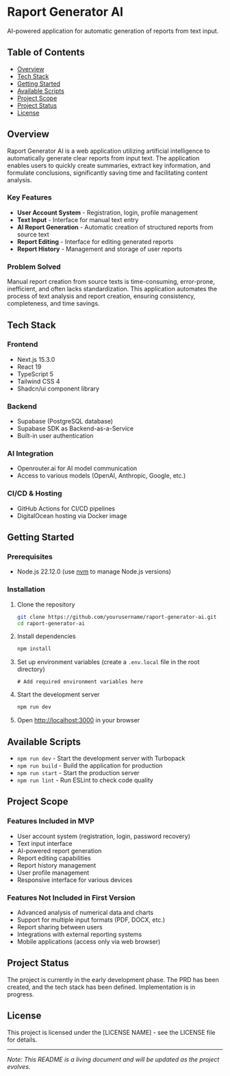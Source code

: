 # Raport Generator AI

AI-powered application for automatic generation of reports from text input.

## Table of Contents
- [Overview](#overview)
- [Tech Stack](#tech-stack)
- [Getting Started](#getting-started)
- [Available Scripts](#available-scripts)
- [Project Scope](#project-scope)
- [Project Status](#project-status)
- [License](#license)

## Overview

Raport Generator AI is a web application utilizing artificial intelligence to automatically generate clear reports from input text. The application enables users to quickly create summaries, extract key information, and formulate conclusions, significantly saving time and facilitating content analysis.

### Key Features
- **User Account System** - Registration, login, profile management
- **Text Input** - Interface for manual text entry
- **AI Report Generation** - Automatic creation of structured reports from source text
- **Report Editing** - Interface for editing generated reports
- **Report History** - Management and storage of user reports

### Problem Solved
Manual report creation from source texts is time-consuming, error-prone, inefficient, and often lacks standardization. This application automates the process of text analysis and report creation, ensuring consistency, completeness, and time savings.

## Tech Stack

### Frontend
- Next.js 15.3.0
- React 19
- TypeScript 5
- Tailwind CSS 4
- Shadcn/ui component library

### Backend
- Supabase (PostgreSQL database)
- Supabase SDK as Backend-as-a-Service
- Built-in user authentication

### AI Integration
- Openrouter.ai for AI model communication
- Access to various models (OpenAI, Anthropic, Google, etc.)

### CI/CD & Hosting
- GitHub Actions for CI/CD pipelines
- DigitalOcean hosting via Docker image

## Getting Started

### Prerequisites
- Node.js 22.12.0 (use [nvm](https://github.com/nvm-sh/nvm) to manage Node.js versions)

### Installation

1. Clone the repository
   ```bash
   git clone https://github.com/yourusername/raport-generator-ai.git
   cd raport-generator-ai
   ```

2. Install dependencies
   ```bash
   npm install
   ```

3. Set up environment variables (create a `.env.local` file in the root directory)
   ```
   # Add required environment variables here
   ```

4. Start the development server
   ```bash
   npm run dev
   ```

5. Open [http://localhost:3000](http://localhost:3000) in your browser

## Available Scripts

- `npm run dev` - Start the development server with Turbopack
- `npm run build` - Build the application for production
- `npm run start` - Start the production server
- `npm run lint` - Run ESLint to check code quality

## Project Scope

### Features Included in MVP
- User account system (registration, login, password recovery)
- Text input interface
- AI-powered report generation
- Report editing capabilities
- Report history management
- User profile management
- Responsive interface for various devices

### Features Not Included in First Version
- Advanced analysis of numerical data and charts
- Support for multiple input formats (PDF, DOCX, etc.)
- Report sharing between users
- Integrations with external reporting systems
- Mobile applications (access only via web browser)

## Project Status

The project is currently in the early development phase. The PRD has been created, and the tech stack has been defined. Implementation is in progress.

## License

This project is licensed under the [LICENSE NAME] - see the LICENSE file for details.

---

*Note: This README is a living document and will be updated as the project evolves.*
